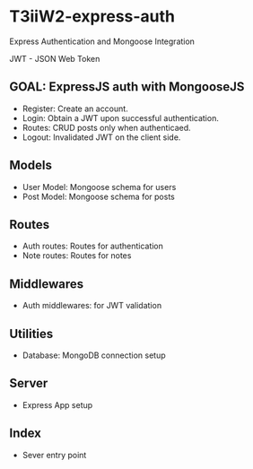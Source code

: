 # T3iiW2-express-auth
Express Authentication and Mongoose Integration

JWT - JSON Web Token

## GOAL: ExpressJS auth with MongooseJS

- Register: Create an account.
- Login: Obtain a JWT upon successful authentication.
- Routes: CRUD posts only when authenticaed.
- Logout: Invalidated JWT on the client side.

## Models
- User Model: Mongoose schema for users
- Post Model: Mongoose schema for posts

## Routes
- Auth routes: Routes for authentication
- Note routes: Routes for notes

## Middlewares
- Auth middlewares: for JWT validation

## Utilities
- Database: MongoDB connection setup

## Server
- Express App setup

## Index
- Sever entry point